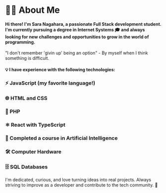 # 👩‍💻 About Me
#### Hi there! I'm Sara Nagahara, a passionate Full Stack development student. I'm currently pursuing a degree in Internet Systems 🎓 and always looking for new challenges and opportunities to grow in the world of programming.
"I don't remember 'givin up' being an option" - By myself when I think something is difficult.

#### 💡 I have experience with the following technologies:

### ⚡ JavaScript (my favorite language!)

### 🌐 HTML and CSS

### 🐘 PHP

### ⚛️ React with TypeScript

### 🤖 Completed a course in Artificial Intelligence

### 🛠️ Computer Hardware

### 🗄️ SQL Databases

I'm dedicated, curious, and love turning ideas into real projects. Always striving to improve as a developer and contribute to the tech community. 🚀

